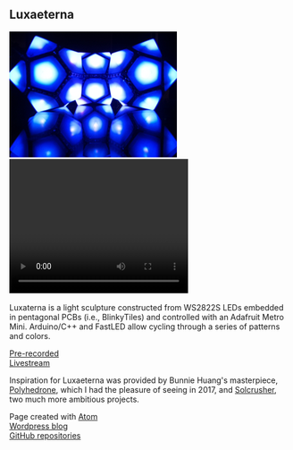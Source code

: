 <!-- <!DOCTYPE html> -->
<html>
  <head>
    <meta charset="utf-8">
    <!--<title>Luxaeterna</title> -->
  </head>
  <body>
    <script src="sketch1.js"></script>
    <!--<h1>Welcome to the Infinite Playa!</h1>-->
    <!--<img src="PlayaPano2019.jpg" alt="PlayaPano2019.jpg">-->
    <h2>Luxaeterna</h2>
    <img src="lux.jpg" alt="Luxaeterna image"><br>
    <video width="320" height="240" controls>
    <source src="Luxaeterna2.mp4" type="video/mp4">
    </video>
    <!--<div class="iframe_container">
    <iframe width="640" height="480" 
    src="https://www.youtube.com/embed/live_stream?channel=UCH1IeN5ZQYLfa2T7RVm72mA" 
    frameborder="0" allowfullscreen> </iframe> 
    </div>-->
    <p>Luxaterna is a light sculpture constructed from WS2822S LEDs embedded
      in pentagonal PCBs (i.e., BlinkyTiles) and controlled with an Adafruit Metro Mini. 
      Arduino/C++ and FastLED allow cycling through a series 
      of patterns and colors.
    </p>
    <!--<a href="https://youtu.be/qxCZm41zsss"-->
    <a href="Luxaeterna2.mp4"
      title="2 min. Video">Pre-recorded</a><br>
    <a href="https://www.youtube.com/embed/live_stream?channel=UCH1IeN5ZQYLfa2T7RVm72mA" 
      title="Youtube Livestream">Livestream</a>
    <p>Inspiration for Luxaeterna was provided by Bunnie Huang's masterpiece,
      <a href="https://wiki.techinc.nl/Polyhedrone">Polyhedrone</a>, which I
      had the pleasure of seeing in 2017, and
      <a href="https://www.solcrusher.com/">Solcrusher</a>, two much more
      ambitious projects.
    </p>
    <!--<footer>-->
      <p>
       Page created with <a href="https://atom.io/">Atom</a><br>
       <a href="https://symbolicdomain.wordpress.com">Wordpress blog</a><br>
       <a href="https://github.com/foustja">GitHub repositories</a>
      </p>
    <!--</footer>-->
  </body>
</html>

